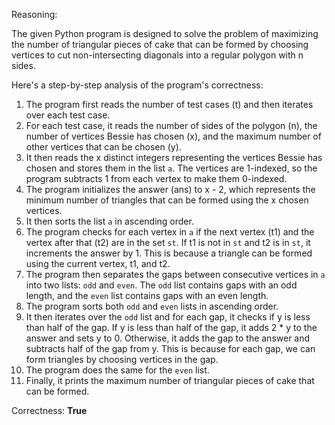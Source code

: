 Reasoning:

The given Python program is designed to solve the problem of maximizing the number of triangular pieces of cake that can be formed by choosing vertices to cut non-intersecting diagonals into a regular polygon with n sides.

Here's a step-by-step analysis of the program's correctness:

1.  The program first reads the number of test cases (t) and then iterates over each test case.
2.  For each test case, it reads the number of sides of the polygon (n), the number of vertices Bessie has chosen (x), and the maximum number of other vertices that can be chosen (y).
3.  It then reads the x distinct integers representing the vertices Bessie has chosen and stores them in the list `a`. The vertices are 1-indexed, so the program subtracts 1 from each vertex to make them 0-indexed.
4.  The program initializes the answer (ans) to x - 2, which represents the minimum number of triangles that can be formed using the x chosen vertices.
5.  It then sorts the list `a` in ascending order.
6.  The program checks for each vertex in `a` if the next vertex (t1) and the vertex after that (t2) are in the set `st`. If t1 is not in `st` and t2 is in `st`, it increments the answer by 1. This is because a triangle can be formed using the current vertex, t1, and t2.
7.  The program then separates the gaps between consecutive vertices in `a` into two lists: `odd` and `even`. The `odd` list contains gaps with an odd length, and the `even` list contains gaps with an even length.
8.  The program sorts both `odd` and `even` lists in ascending order.
9.  It then iterates over the `odd` list and for each gap, it checks if y is less than half of the gap. If y is less than half of the gap, it adds 2 \* y to the answer and sets y to 0. Otherwise, it adds the gap to the answer and subtracts half of the gap from y. This is because for each gap, we can form triangles by choosing vertices in the gap.
10. The program does the same for the `even` list.
11. Finally, it prints the maximum number of triangular pieces of cake that can be formed.

Correctness: **True**